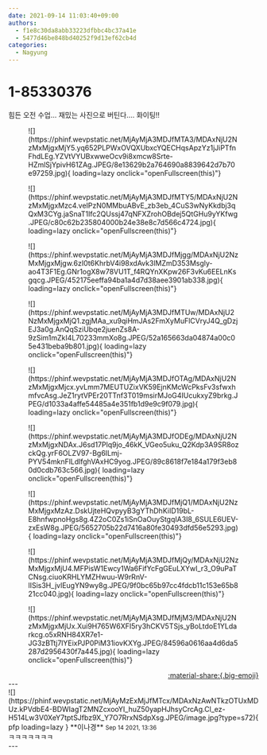 ```yaml
---
date: 2021-09-14 11:03:40+09:00
authors:
  - f1e8c30da8abb33223dfbbc4bc37a41e
  - 5477d46be848bd40252f9d13ef62cb4d
categories:
  - Nagyung
---
```


# 1-85330376

<div class="post-container" markdown="1">
<div class="content-container md-sidebar__scrollwrap" markdown="1">

힘든 오전 수업... 재밌는 사진으로 버틴다.... 화이팅!!
<figure markdown="1">
![](https://phinf.wevpstatic.net/MjAyMjA3MDJfMTA3/MDAxNjU2NzMxMjgxMjY5.yq652PLPWxOVQXUbxcYQECHqsApzYz1jJiPTfnFhdLEg.YZVtVYUBxwweOcv9i8xmcw8Srte-HZmlSjYpivH61ZAg.JPEG/8e13629b2a764690a8839642d7b70e97259.jpg){ loading=lazy onclick="openFullscreen(this)"}
</figure>

<figure markdown="1">
![](https://phinf.wevpstatic.net/MjAyMjA3MDJfMTY5/MDAxNjU2NzMxMjgxMzc4.veIPzN0MMbuABvE_zb3eb_4CuS3wNyKkdbj3qQxM3CYg.jaSnaT1lfc2QUssj47qNFXZrohOBdej5QtGHu9yYKfwg.JPEG/c80c62b235804000b24e38e8c7d566c4724.jpg){ loading=lazy onclick="openFullscreen(this)"}
</figure>

<figure markdown="1">
![](https://phinf.wevpstatic.net/MjAyMjA3MDJfMjgg/MDAxNjU2NzMxMjgxMjgw.6zI0t6KhrbV4i98xdAvk3lMZmD353Msgly-ao4T3F1Eg.GNr1ogX8w78VU1T_f4RQYnXKpw26F3vKu6EELnKsgqcg.JPEG/452175eeffa94ba1a4d7d38aee3901ab338.jpg){ loading=lazy onclick="openFullscreen(this)"}
</figure>

<figure markdown="1">
![](https://phinf.wevpstatic.net/MjAyMjA3MDJfMTUw/MDAxNjU2NzMxMjgxMjQ1.zgjMAa_xu9qiHmJAs2FmXyMuFlCVryJ4Q_gDzjEJ3a0g.AnQqSziUbqe2juenZs8A-9zSim1mZkI4L70233mmXo8g.JPEG/52a165663da04874a00c05e431beba9b801.jpg){ loading=lazy onclick="openFullscreen(this)"}
</figure>

<figure markdown="1">
![](https://phinf.wevpstatic.net/MjAyMjA3MDJfOTAg/MDAxNjU2NzMxMjgxMjcx.yvLmm7MEUTUZixVK59EjnKMcWcPksFv3sfwxhmfvcAsg.JeZ1rytVPEr20TTnf3T019msirMJoG4IUcukxyZ9brkg.JPEG/d1033a4affe54485a4e351fb1d9e9c9f079.jpg){ loading=lazy onclick="openFullscreen(this)"}
</figure>

<figure markdown="1">
![](https://phinf.wevpstatic.net/MjAyMjA3MDJfODEg/MDAxNjU2NzMxMjgxNDAx.J6sd17Plq9jo_46kK_VGeo5uku_Q2Kdp3A9SR8ozckQg.yrF6OLZV97-Bg6ILmj-PYV54mknFlLdlfghVAxHC9yog.JPEG/89c8618f7e184a179f3eb80d0cdb763c566.jpg){ loading=lazy onclick="openFullscreen(this)"}
</figure>

<figure markdown="1">
![](https://phinf.wevpstatic.net/MjAyMjA3MDJfMjQ1/MDAxNjU2NzMxMjgxMzAz.DskUjteHQvpyyB3gYThDhKiID19bL-E8hnfwpnoHgs8g.4Z2oC0Zs1iSnOaOuyStgqIA3I8_6SULE6UEV-zxEsW8g.JPEG/5652705b22d7416a80fe30493dfd56e5293.jpg){ loading=lazy onclick="openFullscreen(this)"}
</figure>

<figure markdown="1">
![](https://phinf.wevpstatic.net/MjAyMjA3MDJfMjQy/MDAxNjU2NzMxMjgxMjU4.MFPisW1Ewcy1Wa6FifYcFgGEuLXYwI_r3_O9uPaTCNsg.ciuoKRHLYMZHwuu-W9rRnV-lISis3H_jvlEugYN9wy8g.JPEG/9f0bc65b97cc4fdcb11c153e65b821cc040.jpg){ loading=lazy onclick="openFullscreen(this)"}
</figure>

<figure markdown="1">
![](https://phinf.wevpstatic.net/MjAyMjA3MDJfMjM3/MDAxNjU2NzMxMjgxMjUx.Xui9H765W6XFI5ry3hCKV5TSjs_yBoLtdoE1YLdarkcg.o5xRNH84XR7e1-JG3zBTtj7lYEixPJP0PiM31iovKXYg.JPEG/84596a0616aa4d6da5287d2956430f7a445.jpg){ loading=lazy onclick="openFullscreen(this)"}
</figure>


</div>
</div>

<div style="text-align: right;" markdown="1">
<a href="https://weverse.io/fromis9/fanpost/1-85330376" style="text-align: right;">:material-share:{.big-emoji}</a>
</div>
---

<div class="comments-container md-sidebar__scrollwrap" markdown="1">
<div class="comment" markdown="1">
<div class='id-container' markdown="1">
![](https://phinf.wevpstatic.net/MjAyMzExMjJfMTcx/MDAxNzAwNTkzOTUxMDUz.kPVdbE4-BDWIagT2MNZcxooYI_huZ50yapHJhsyCrcAg.Cl_ez-H514Lw3V0XeY7tptSJfbz9X_Y7O7RrxNSdpXsg.JPEG/image.jpg?type=s72){ pfp loading=lazy }
**<span class="artist">이나경</span>** <small>Sep 14 2021, 13:36</small><br>
</div>
<div class='comment-body' markdown="1">
ㅋㅋㅋㅋㅋㅋㅋ
</div>
</div>
</div>
---
